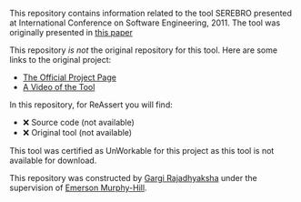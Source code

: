 This repository contains information related to the tool SEREBRO presented at International Conference on Software Engineering, 2011. The tool was originally presented in [this paper](http://dl.acm.org/citation.cfm?doid=1985793.1985982)

This repository _is not_ the original repository for this tool. Here are some links to the original project:
* [The Official Project Page](http://www.seat.utulsa.edu/?page_id=42)
* [A Video of the Tool](https://www.youtube.com/watch?v=h41F9hxMMVA)

In this repository, for ReAssert you will find:
* :x: Source code (not available)
* :x: Original tool (not available)

This tool was certified as UnWorkable for this project as this tool is not available for download.

This repository was constructed by [Gargi Rajadhyaksha](https://github.com/gsrajadh/) under the supervision of [Emerson Murphy-Hill](https://github.com/CaptainEmerson). 
